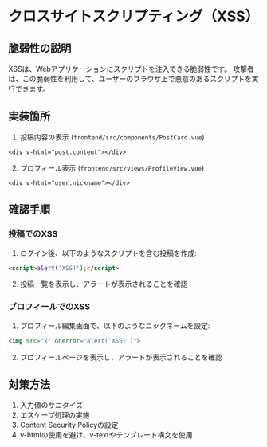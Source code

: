 # クロスサイトスクリプティング（XSS）

## 脆弱性の説明
XSSは、Webアプリケーションにスクリプトを注入できる脆弱性です。
攻撃者は、この脆弱性を利用して、ユーザーのブラウザ上で悪意のあるスクリプトを実行できます。

## 実装箇所
1. 投稿内容の表示 (`frontend/src/components/PostCard.vue`)
```vue
<div v-html="post.content"></div>
```

2. プロフィール表示 (`frontend/src/views/ProfileView.vue`)
```vue
<div v-html="user.nickname"></div>
```

## 確認手順

### 投稿でのXSS
1. ログイン後、以下のようなスクリプトを含む投稿を作成:
```html
<script>alert('XSS!');</script>
```
2. 投稿一覧を表示し、アラートが表示されることを確認

### プロフィールでのXSS
1. プロフィール編集画面で、以下のようなニックネームを設定:
```html
<img src="x" onerror="alert('XSS!')">
```
2. プロフィールページを表示し、アラートが表示されることを確認

## 対策方法
1. 入力値のサニタイズ
2. エスケープ処理の実施
3. Content Security Policyの設定
4. v-htmlの使用を避け、v-textやテンプレート構文を使用
